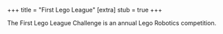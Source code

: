 +++
title = "First Lego League"
[extra]
stub = true
+++

The First Lego League Challenge is an annual Lego Robotics competition.
